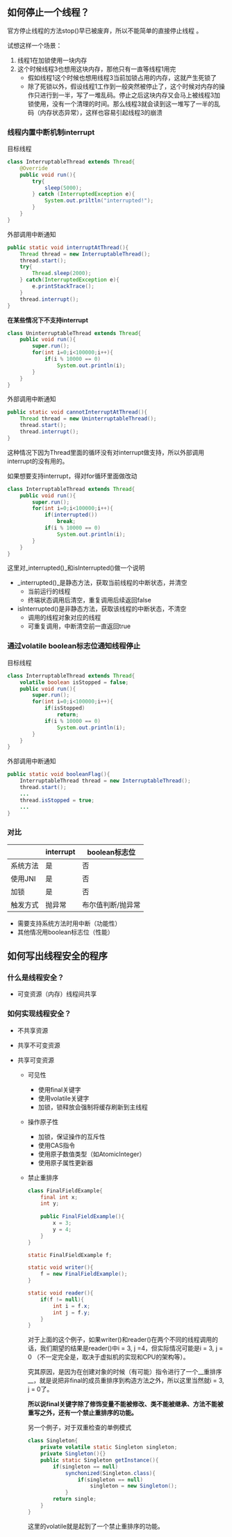 ## 如何停止一个线程？

官方停止线程的方法stop()早已被废弃，所以不能简单的直接停止线程 。

试想这样一个场景：

1. 线程1在加锁使用一块内存
2. 这个时候线程3也想用这块内存，那他只有一直等线程1用完
   - 假如线程1这个时候也想用线程3当前加锁占用的内存，这就产生死锁了
   - 除了死锁以外，假设线程1工作到一般突然被停止了，这个时候对内存的操作只进行到一半，写了一堆乱码。停止之后这块内存又会马上被线程3加锁使用，没有一个清理的时间。那么线程3就会读到这一堆写了一半的乱码（内存状态异常），这样也容易引起线程3的崩溃

### 线程内置中断机制interrupt

目标线程

```java
class InterruptableThread extends Thread{
	@Override
	public void run(){
		try{
			sleep(5000);
		} catch (InterruptedException e){
			System.out.priltln("interrupted!");
		}
	}
}
```

外部调用中断通知

```java
public static void interruptAtThread(){
	Thread thread = new InterruptableThread();
	thread.start();
	try{
		Thread.sleep(2000);
	} catch(InterruptedException e){
		e.printStackTrace();
	} 
	thread.interrupt();
}
```

__在某些情况下不支持interrupt__

```java
class UninterruptableThread extends Thread{
	public void run(){
		super.run();
		for(int i=0;i<100000;i++){
			if(i % 10000 == 0)
				System.out.println(i);
		}
	}
}
```

外部调用中断通知

```java
public static void cannotInterruptAtThread(){
	Thread thread = new UninterruptableThread();
	thread.start();
	thread.interrupt();
}
```

这种情况下因为Thread里面的循环没有对interrupt做支持，所以外部调用interrupt的没有用的。

如果想要支持interrupt，得对for循环里面做改动

```java
class InterruptableThread extends Thread{
	public void run(){
		super.run();
		for(int i=0;i<100000;i++){
			if(interrupted())
				break;
			if(i % 10000 == 0)
				System.out.println(i);
		}
	}
}
```

这里对_interrupted()_和isInterrupted()做一个说明

- _interrupted()_是静态方法，获取当前线程的中断状态，并清空
  - 当前运行的线程
  - 终端状态调用后清空，重复调用后续返回false
- isInterrupted()是非静态方法，获取该线程的中断状态，不清空
  - 调用的线程对象对应的线程
  - 可重复调用，中断清空前一直返回true

### 通过volatile boolean标志位通知线程停止  

目标线程

```java
class InterruptableThread extends Thread{
	volatile boolean isStopped = false;
	public void run(){
		super.run();
		for(int i=0;i<100000;i++){
			if(isStopped)
				return;
			if(i % 10000 == 0)
				System.out.println(i);
		}
	}
}
```

外部调用中断通知

```java
public static void booleanFlag(){
	InterruptableThread thread = new InterruptableThread();
	thread.start();
	...
	thread.isStopped = true;
	...
}
```

### 对比

|          | interrupt | boolean标志位     |
| -------- | --------- | ----------------- |
| 系统方法 | 是        | 否                |
| 使用JNI  | 是        | 否                |
| 加锁     | 是        | 否                |
| 触发方式 | 抛异常    | 布尔值判断/抛异常 |

- 需要支持系统方法时用中断（功能性）
- 其他情况用boolean标志位（性能）

## 如何写出线程安全的程序

### 什么是线程安全？

- 可变资源（内存）线程间共享

### 如何实现线程安全？

- 不共享资源

- 共享不可变资源

- 共享可变资源

  - 可见性   

    - 使用final关键字
    - 使用volatile关键字
    - 加锁，锁释放会强制将缓存刷新到主线程

  - 操作原子性

    - 加锁，保证操作的互斥性
    - 使用CAS指令
    - 使用原子数值类型（如AtomicInteger）
    - 使用原子属性更新器

  - 禁止重排序

    ```java
    class FinalFieldExample{
    	final int x;
    	int y;
    	
    	public FinalFieldExample(){
    		x = 3;
    		y = 4;
    	}
    }
    ```

    ```java
    static FinalFieldExample f;
    
    static void writer(){
    	f = new FinalFieldExample();
    }
    
    static void reader(){
    	if(f != null){
    		int i = f.x;
    		int j = f.y;
    	}
    }
    ```

    对于上面的这个例子，如果writer()和reader()在两个不同的线程调用的话，我们期望的结果是reader()中i = 3, j =4，但实际情况可能是i = 3, j = 0 （不一定完全是，取决于虚拟机的实现和CPU的架构等）。

    究其原因，是因为在创建对象的时候（有可能）指令进行了一个__重排序__，就是说把非final的成员重排序到构造方法之外，所以这里当然就i = 3, j = 0了。

    __所以说final关键字除了修饰变量不能被修改、类不能被继承、方法不能被重写之外，还有一个禁止重排序的功能。__

    另一个例子，对于双重检查的单例模式

    ```java
    class Singleton{
    	private volatile static Singleton singleton;
    	private Singleton(){}
    	public static Singleton getInstance(){
    		if(singleton == null)
    			synchonized(Singleton.class){
    				if(singleton == null)
    					singleton = new Singleton();
    			}
    		return single;	
    	}
    }
    ```

    这里的volatile就是起到了一个禁止重排序的功能。

